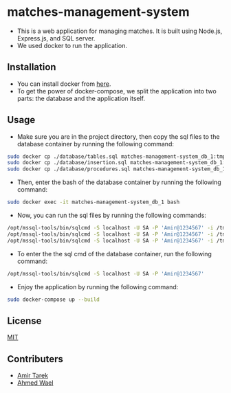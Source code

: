 # matches-management-system

- This is a web application for managing matches. It is built using Node.js, Express.js, and SQL server.
- We used docker to run the application.

## Installation

- You can install docker from [here](https://docs.docker.com/get-docker/).
- To get the power of docker-compose, we split the application into two parts: the database and the application itself.

## Usage

- Make sure you are in the project directory, then copy the sql files to the database container by running the following command:

```bash
sudo docker cp ./database/tables.sql matches-management-system_db_1:tmp
sudo docker cp ./database/insertion.sql matches-management-system_db_1:tmp
sudo docker cp ./database/procedures.sql matches-management-system_db_1:tmp
```

- Then, enter the bash of the database container by running the following command:

```bash
sudo docker exec -it matches-management-system_db_1 bash
```

- Now, you can run the sql files by running the following commands:

```bash
/opt/mssql-tools/bin/sqlcmd -S localhost -U SA -P 'Amir@1234567' -i /tmp/tables.sql
/opt/mssql-tools/bin/sqlcmd -S localhost -U SA -P 'Amir@1234567' -i /tmp/insertion.sql
/opt/mssql-tools/bin/sqlcmd -S localhost -U SA -P 'Amir@1234567' -i /tmp/procedures.sql
```

- To enter the the sql cmd of the database container, run the following command:

```bash
/opt/mssql-tools/bin/sqlcmd -S localhost -U SA -P 'Amir@1234567'
```


- Enjoy the application by running the following command:

```bash
sudo docker-compose up --build
```

## License

[MIT](https://choosealicense.com/licenses/mit/)

## Contributers

- [Amir Tarek](https://github.com/amir-awad)
- [Ahmed Wael](https://github.com/ahmedwael216)
